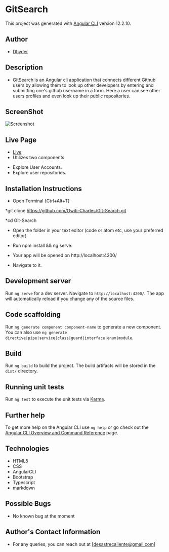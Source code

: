 # GitSearch

This project was generated with [Angular CLI](https://github.com/angular/angular-cli) version 12.2.10.

## Author
* [Dhyder](https://github.com/Dhyder)

## Description
* GitSearch is an Angular cli application that connects different Github users by allowing them to look up other developers by entering and submitting one's github username in a form. Here a user can see other users profiles and even look up their public repositories.

## ScreenShot
![Screenshot](https://user-images.githubusercontent.com/86789832/137839726-5a422780-bedd-4a56-92d4-266b1a741029.jpg)

## Live Page
- [Live](https://dhyder.github.io/GitSearch/)
- Utilizes two components
* Explore User Accounts.
* Explore user repositories.
## Installation Instructions
* Open Terminal {Ctrl+Alt+T}

*git clone https://github.com/Owiti-Charles/Git-Search.git

*cd Git-Search

* Open the folder in your text editor (code or atom etc, use your preferred editor)

* Run npm install && ng serve.
* Your app will be opened on http://localhost:4200/
* Navigate to it.

## Development server

Run `ng serve` for a dev server. Navigate to `http://localhost:4200/`. The app will automatically reload if you change any of the source files.

## Code scaffolding

Run `ng generate component component-name` to generate a new component. You can also use `ng generate directive|pipe|service|class|guard|interface|enum|module`.

## Build

Run `ng build` to build the project. The build artifacts will be stored in the `dist/` directory.

## Running unit tests

Run `ng test` to execute the unit tests via [Karma](https://karma-runner.github.io).

## Further help

To get more help on the Angular CLI use `ng help` or go check out the [Angular CLI Overview and Command Reference](https://angular.io/cli) page.

## Technologies
- HTML5
- CSS
- AngularCLI
- Bootstrap
- Typescript
- markdown

## Possible Bugs
* No known bug at the moment
## Author's Contact Information
* For any queries, you can reach out at [desastrecaliente@gmail.com]
